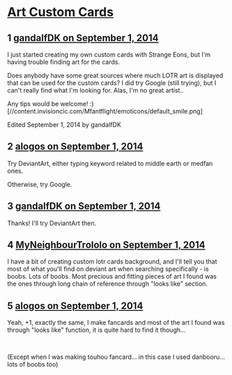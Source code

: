 # [Art Custom Cards](https://community.fantasyflightgames.com/topic/120879-art-custom-cards/)

## 1 [gandalfDK on September 1, 2014](https://community.fantasyflightgames.com/topic/120879-art-custom-cards/?do=findComment&comment=1241844)

I just started creating my own custom cards with Strange Eons, but I'm having trouble finding art for the cards. 

Does anybody have some great sources where much LOTR art is displayed that can be used for the custom cards?
I did try Google (still trying), but I can't really find what I'm looking for. Alas, I'm no great artist.. 

Any tips would be welcome! :) [//content.invisioncic.com/Mfantflight/emoticons/default_smile.png]

Edited September 1, 2014 by gandalfDK

## 2 [alogos on September 1, 2014](https://community.fantasyflightgames.com/topic/120879-art-custom-cards/?do=findComment&comment=1241864)

Try DeviantArt, either typing keyword related to middle earth or medfan ones.

Otherwise, try Google.

## 3 [gandalfDK on September 1, 2014](https://community.fantasyflightgames.com/topic/120879-art-custom-cards/?do=findComment&comment=1241900)

Thanks! I'll try DeviantArt then. 

## 4 [MyNeighbourTrololo on September 1, 2014](https://community.fantasyflightgames.com/topic/120879-art-custom-cards/?do=findComment&comment=1242080)

I have a bit of creating custom lotr cards background, and I'll tell you that most of what you'll find on deviant art when searching specifically - is boobs. Lots of boobs. Most precious and fitting pieces of art I found was the ones through long chain of reference through "looks like" section.

## 5 [alogos on September 1, 2014](https://community.fantasyflightgames.com/topic/120879-art-custom-cards/?do=findComment&comment=1242484)

Yeah, +1, exactly the same, I make fancards and most of the art I found was through "looks like" function, it is quite hard to find it though...

 

(Except when I was making touhou fancard... in this case I used danbooru... lots of boobs too)

